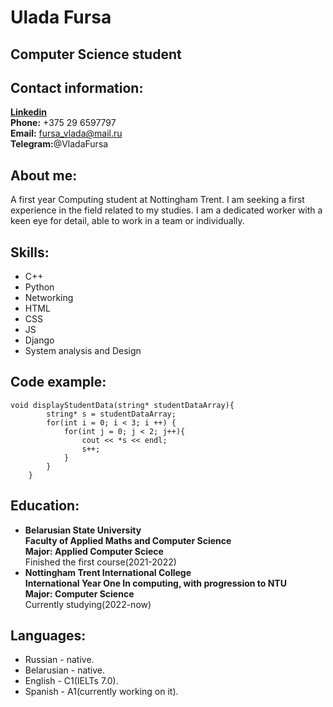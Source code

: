 # Ulada Fursa

## Computer Science student

## Contact information:

**[Linkedin](www.linkedin.com/in/vlada-fursa)**    
**Phone:** +375 29 6597797  
**Email:** fursa_vlada@mail.ru  
**Telegram:**@VladaFursa  

## About me:

A first year Computing student at Nottingham Trent. I am seeking a first experience in the field related to my studies. I am a dedicated worker with a keen eye for detail, able to work in a team or individually. 

## Skills:

* C++
* Python
* Networking
* HTML
* CSS
* JS
* Django
* System analysis and Design

## Code example:

```
void displayStudentData(string* studentDataArray){
        string* s = studentDataArray;
        for(int i = 0; i < 3; i ++) {
            for(int j = 0; j < 2; j++){
                cout << *s << endl;
                s++;
            }
        }
    }
```

## Education:

* **Belarusian State University**  
**Faculty of Applied Maths and Computer Science**  
**Major: Applied Computer Sciece**  
Finished the first course(2021-2022)  
* **Nottingham Trent International College**   
**International Year One In computing, with progression to NTU**  
**Major: Computer Science**  
Currently studying(2022-now)  

## Languages:

* Russian - native.
* Belarusian - native.
* English - C1(IELTs 7.0).
* Spanish - A1(currently working on it).
